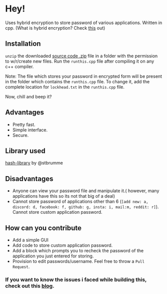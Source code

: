# Hey!
Uses hybrid encryption to store password of various applications. Written in cpp.
(What is hybrid encryption? Check [this]() out)
## Installation 
`unzip` the downloaded [source code .zip](https://github.com/ChrompyCoder/Shwifty-encrypted-password-manager/releases/latest) file in a folder with the permission to w/r/create new files.
Run the `runthis.cpp` file after compiling it on any c++ compiler.

Note:
The file which stores your password in encrypted form will be present in the folder which contains the `runthis.cpp` file.
To change it, add the complete location for `lockhead.txt` in the `runthis.cpp` file.

Now, chill and beep it?
## Advantages
- Pretty fast.
- Simple interface.
- Secure.
## Library used
[hash-library](https://github.com/stbrumme/hash-library) by @stbrumme
## Disadvantages
- Anyone can view your password file and manipulate it.( however, many applications have this so its not that big of a deal)
- Cannot store password of applications other than 6 (`[add new: a, discord: d, facebook: f, github: g, insta: i, mail:m, reddit: r]`). Cannot store custom application password.
## How can you contribute
- Add a simple GUI
- Add code to store custom application password.
- Add a block which prompts you to recheck the password of the application you just entered for storing.
- Provision to edit passwords/username.
Feel free to throw a `Pull Request`.

### If you want to know the issues i faced while building this, check out this [blog](https://chrompycoder.github.io/blog/01.html).
